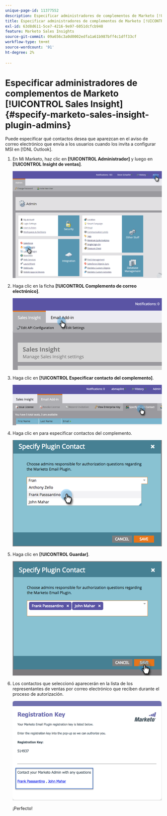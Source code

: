 ```yaml
---
unique-page-id: 11377552
description: Especificar administradores de complementos de Marketo [!UICONTROL Sales Insight] - Documentos de Marketo - Documentación del producto
title: Especificar administradores de complementos de Marketo [!UICONTROL Sales Insight]
exl-id: 63d8d611-5ce7-4216-9e97-6051dcfcb948
feature: Marketo Sales Insights
source-git-commit: 09a656c3a0d0002edfa1a61b987bff4c1dff33cf
workflow-type: tm+mt
source-wordcount: '91'
ht-degree: 2%

---
```


# Especificar administradores de complementos de Marketo [!UICONTROL Sales Insight] {#specify-marketo-sales-insight-plugin-admins}

Puede especificar qué contactos desea que aparezcan en el aviso de correo electrónico que envía a los usuarios cuando los invita a configurar MSI en [!DNL Outlook].

1. En Mi Marketo, haz clic en **[!UICONTROL Administrador]** y luego en **[!UICONTROL Insight de ventas]**.

   ![](assets/image2016-7-25-14-3a12-3a59.png)

1. Haga clic en la ficha **[!UICONTROL Complemento de correo electrónico]**.

   ![](assets/image2016-7-25-14-3a2-3a53.png)

1. Haga clic en **[!UICONTROL Especificar contacto del complemento]**.

   ![](assets/image2016-7-25-14-3a7-3a27.png)

1. Haga clic en para especificar contactos del complemento.

   ![](assets/image2016-8-25-11-3a21-3a38.png)

1. Haga clic en **[!UICONTROL Guardar]**.

   ![](assets/image2016-8-25-11-3a17-3a7.png)

1. Los contactos que seleccionó aparecerán en la lista de los representantes de ventas por correo electrónico que reciben durante el proceso de autorización.

   ![](assets/image2016-8-25-11-3a33-3a33.png)

   ¡Perfecto!
